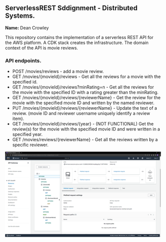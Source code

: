 ## ServerlessREST Sddignment - Distributed Systems.

__Name:__ Dean Crowley

This repository contains the implementation of a serverless REST API for the AWS platform. A CDK stack creates the infrastructure. The domain context of the API is movie reviews.

### API endpoints.
 
+ POST /movies/reviews - add a movie review.
+ GET /movies/{movieId}/reviews - Get all the reviews for a movie with the specified id.
+ GET /movies/{movieId}/reviews?minRating=n - Get all the reviews for the movie with the specified ID with a rating greater than the minRating.
+ GET /movies/{movieId}/reviews/{reviewerName} - Get the review for the movie with the specified movie ID and written by the named reviewer.
+ PUT /movies/{movieId}/reviews/{reviewerName} - Update the text of a review. (movie ID and reviewer username uniquely identify a review item).
+ GET /movies/{movieId}/reviews/{year} - (NOT FUNCTIONAL) Get the review(s) for the movie with the specified movie ID and were written in a specified year.
+ GET /movies/reviews/{reviewerName} - Get all the reviews written by a specific reviewer.


![Alt text](image-1.png)
